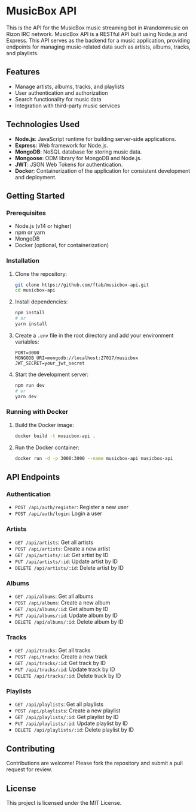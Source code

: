 # MusicBox API
This is the API for the MusicBox music streaming bot in #randommusic on Rizon IRC network.
MusicBox API is a RESTful API built using Node.js and Express. This API serves as the backend for a music application, providing endpoints for managing music-related data such as artists, albums, tracks, and playlists.

## Features

- Manage artists, albums, tracks, and playlists
- User authentication and authorization
- Search functionality for music data
- Integration with third-party music services

## Technologies Used

- **Node.js**: JavaScript runtime for building server-side applications.
- **Express**: Web framework for Node.js.
- **MongoDB**: NoSQL database for storing music data.
- **Mongoose**: ODM library for MongoDB and Node.js.
- **JWT**: JSON Web Tokens for authentication.
- **Docker**: Containerization of the application for consistent development and deployment.

## Getting Started

### Prerequisites

- Node.js (v14 or higher)
- npm or yarn
- MongoDB
- Docker (optional, for containerization)

### Installation

1. Clone the repository:
    ```bash
    git clone https://github.com/ftab/musicbox-api.git
    cd musicbox-api
    ```

2. Install dependencies:
    ```bash
    npm install
    # or
    yarn install
    ```

3. Create a `.env` file in the root directory and add your environment variables:
    ```env
    PORT=3000
    MONGODB_URI=mongodb://localhost:27017/musicbox
    JWT_SECRET=your_jwt_secret
    ```

4. Start the development server:
    ```bash
    npm run dev
    # or
    yarn dev
    ```

### Running with Docker

1. Build the Docker image:
    ```bash
    docker build -t musicbox-api .
    ```

2. Run the Docker container:
    ```bash
    docker run -d -p 3000:3000 --name musicbox-api musicbox-api
    ```

## API Endpoints

### Authentication

- `POST /api/auth/register`: Register a new user
- `POST /api/auth/login`: Login a user

### Artists

- `GET /api/artists`: Get all artists
- `POST /api/artists`: Create a new artist
- `GET /api/artists/:id`: Get artist by ID
- `PUT /api/artists/:id`: Update artist by ID
- `DELETE /api/artists/:id`: Delete artist by ID

### Albums

- `GET /api/albums`: Get all albums
- `POST /api/albums`: Create a new album
- `GET /api/albums/:id`: Get album by ID
- `PUT /api/albums/:id`: Update album by ID
- `DELETE /api/albums/:id`: Delete album by ID

### Tracks

- `GET /api/tracks`: Get all tracks
- `POST /api/tracks`: Create a new track
- `GET /api/tracks/:id`: Get track by ID
- `PUT /api/tracks/:id`: Update track by ID
- `DELETE /api/tracks/:id`: Delete track by ID

### Playlists

- `GET /api/playlists`: Get all playlists
- `POST /api/playlists`: Create a new playlist
- `GET /api/playlists/:id`: Get playlist by ID
- `PUT /api/playlists/:id`: Update playlist by ID
- `DELETE /api/playlists/:id`: Delete playlist by ID

## Contributing

Contributions are welcome! Please fork the repository and submit a pull request for review.

## License

This project is licensed under the MIT License.
